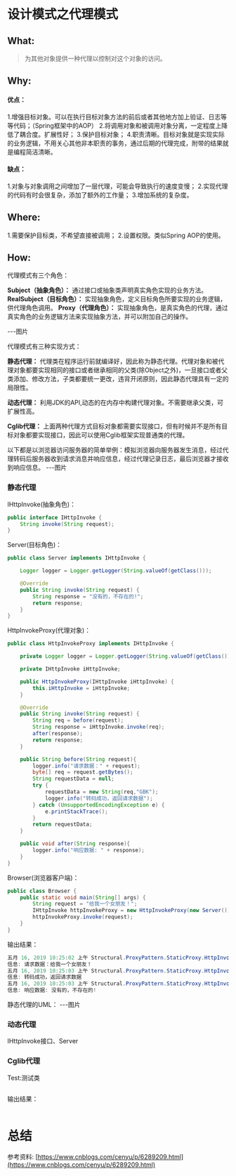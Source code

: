 # 设计模式之代理模式
## What:
>为其他对象提供一种代理以控制对这个对象的访问。
## Why:
#### 优点：
1.增强目标对象。可以在执行目标对象方法的前后或者其他地方加上验证、日志等等代码；（Spring框架中的AOP）
2.将调用对象和被调用对象分离，一定程度上降低了耦合度。扩展性好；
3.保护目标对象；
4.职责清晰。目标对象就是实现实际的业务逻辑，不用关心其他非本职责的事务，通过后期的代理完成，附带的结果就是编程简洁清晰。

#### 缺点：
1.对象与对象调用之间增加了一层代理，可能会导致执行的速度变慢；
2.实现代理的代码有时会很复杂，添加了额外的工作量；
3.增加系统的复杂度。

## Where:
1.需要保护目标类，不希望直接被调用；
2.设置权限。类似Spring AOP的使用。

## How:

代理模式有三个角色：

**Subject（抽象角色）：** 通过接口或抽象类声明真实角色实现的业务方法。
**RealSubject（目标角色）：** 实现抽象角色，定义目标角色所要实现的业务逻辑，供代理角色调用。
**Proxy（代理角色）：** 实现抽象角色，是真实角色的代理，通过真实角色的业务逻辑方法来实现抽象方法，并可以附加自己的操作。

---图片

代理模式有三种实现方式：

**静态代理：** 代理类在程序运行前就编译好，因此称为静态代理。代理对象和被代理对象都要实现相同的接口或者继承相同的父类(除Object之外)，一旦接口或者父类添加、修改方法，子类都要统一更改，违背开闭原则，因此静态代理具有一定的局限性。

**动态代理：** 利用JDK的API,动态的在内存中构建代理对象。不需要继承父类，可扩展性高。

**Cglib代理：** 上面两种代理方式目标对象都需要实现接口，但有时候并不是所有目标对象都要实现接口，因此可以使用Cglib框架实现普通类的代理。

以下都是以浏览器访问服务器的简单举例：模拟浏览器向服务器发生消息，经过代理转码后服务器收到请求消息并响应信息，经过代理记录日志，最后浏览器才接收到响应信息。
---图片

### 静态代理

IHttpInvoke(抽象角色)：
```java
public interface IHttpInvoke {
    String invoke(String request);
}
```
Server(目标角色)：
```java
public class Server implements IHttpInvoke {

    Logger logger = Logger.getLogger(String.valueOf(getClass()));

    @Override
    public String invoke(String request) {
        String response = "没有的，不存在的!";
        return response;
    }
}
```
HttpInvokeProxy(代理对象)：
```java
public class HttpInvokeProxy implements IHttpInvoke {

    private Logger logger = Logger.getLogger(String.valueOf(getClass()));

    private IHttpInvoke iHttpInvoke;

    public HttpInvokeProxy(IHttpInvoke iHttpInvoke) {
        this.iHttpInvoke = iHttpInvoke;
    }

    @Override
    public String invoke(String request) {
        String req = before(request);
        String response = iHttpInvoke.invoke(req);
        after(response);
        return response;
    }

    public String before(String request){
        logger.info("请求数据：" + request);
        byte[] req = request.getBytes();
        String requestData = null;
        try {
            requestData = new String(req,"GBK");
            logger.info("转码成功，返回请求数据");
        } catch (UnsupportedEncodingException e) {
            e.printStackTrace();
        }
        return requestData;
    }

    public void after(String response){
        logger.info("响应数据: " + response);
    }
}
```
Browser(浏览器客户端)：
```java
public class Browser {
    public static void main(String[] args) {
        String request = "给我一个女朋友！";
        IHttpInvoke httpInvokeProxy = new HttpInvokeProxy(new Server());
        httpInvokeProxy.invoke(request);
    }
}
```
输出结果：
```java
五月 16, 2019 10:25:02 上午 Structural.ProxyPattern.StaticProxy.HttpInvokeProxy before
信息: 请求数据：给我一个女朋友！
五月 16, 2019 10:25:03 上午 Structural.ProxyPattern.StaticProxy.HttpInvokeProxy before
信息: 转码成功，返回请求数据
五月 16, 2019 10:25:03 上午 Structural.ProxyPattern.StaticProxy.HttpInvokeProxy after
信息: 响应数据: 没有的，不存在的!
```

静态代理的UML：
---图片






### 动态代理
IHttpInvoke接口、Server



### Cglib代理

Test:测试类
```java

```
输出结果：
```java

```



# 总结

参考资料:
[https://www.cnblogs.com/cenyu/p/6289209.html](https://www.cnblogs.com/cenyu/p/6289209.html)